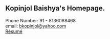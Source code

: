 ## Kopinjol Baishya's Homepage.

Phone Number: 91 - 8136088468<br/>
email: bkopinjol@yahoo.com<br/>
[R&eacute;sum&eacute;](kopinjol/Texinfo-Resume/blob/main/rsm4.pdf)

